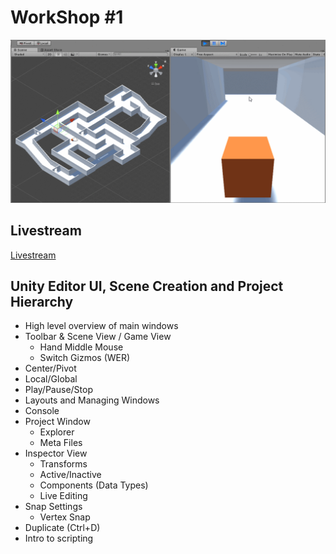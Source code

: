 # WorkShop #1
![](CubeQuest.gif)
## Livestream
[Livestream](https://www.facebook.com/gamedevnl/videos/764420013898522/?__xts__[0]=68.ARDIcp_pvSkntFeFHGddsKz-ZfH8dAmkTE5_97gFK2Bq19_mmJy7uC_V2_IxO_GuQiAqQeGvajRbHAkjXIHXDjVETYV274ZEv7HJU9wInok9psp_C01pLWEAHiqn-_46wm1cEUfWrsra0jc3--mAZkapArXQPDTXSesH5xVBFx79lvIfPlCqfwrYJsXOBQgLDTC7FyRB27TfT9Lgm2SY7QKwWX0YD21mmYCqyHkh9O0&__tn__=-R)

## Unity Editor UI, Scene Creation and Project Hierarchy
* High level overview of main windows
* Toolbar & Scene View / Game View
  * Hand Middle Mouse
  * Switch Gizmos (WER)
* Center/Pivot
* Local/Global
* Play/Pause/Stop
* Layouts and Managing Windows
* Console
* Project Window
  * Explorer
  * Meta Files
* Inspector View
  * Transforms
  * Active/Inactive
  * Components (Data Types)
  * Live Editing
* Snap Settings
  * Vertex Snap
* Duplicate (Ctrl+D)
* Intro to scripting
